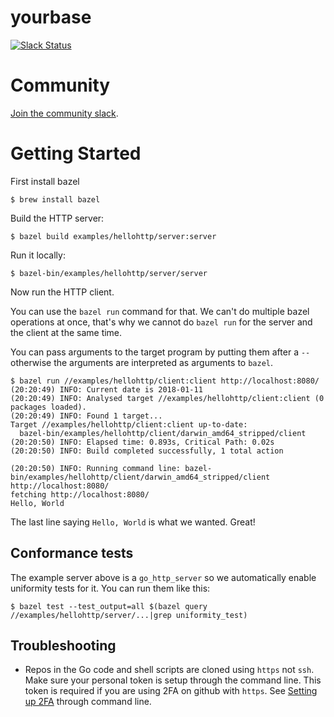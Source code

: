 yourbase
========

[![Slack Status](http://slack.yourbase.io/badge.svg)](http://slack.yourbase.io)

Community
=========

[Join the community slack](http://slack.yourbase.io).

Getting Started
===============

First install bazel

```
$ brew install bazel
```

Build the HTTP server:

```
$ bazel build examples/hellohttp/server:server
```

Run it locally:

```
$ bazel-bin/examples/hellohttp/server/server
```

Now run the HTTP client.

You can use the `bazel run` command for that. We can't do multiple bazel operations at once, that's why we cannot do `bazel run` for the server and the client at the same time.

You can pass arguments to the target program by putting them after a `--` otherwise the arguments are interpreted as arguments to `bazel`.

```
$ bazel run //examples/hellohttp/client:client http://localhost:8080/
(20:20:49) INFO: Current date is 2018-01-11
(20:20:49) INFO: Analysed target //examples/hellohttp/client:client (0 packages loaded).
(20:20:49) INFO: Found 1 target...
Target //examples/hellohttp/client:client up-to-date:
  bazel-bin/examples/hellohttp/client/darwin_amd64_stripped/client
(20:20:50) INFO: Elapsed time: 0.893s, Critical Path: 0.02s
(20:20:50) INFO: Build completed successfully, 1 total action

(20:20:50) INFO: Running command line: bazel-bin/examples/hellohttp/client/darwin_amd64_stripped/client http://localhost:8080/
fetching http://localhost:8080/
Hello, World
```

The last line saying `Hello, World` is what we wanted. Great!

Conformance tests
-----------------

The example server above is a `go_http_server` so we automatically enable uniformity tests for it. You can run them like this:

```
$ bazel test --test_output=all $(bazel query //examples/hellohttp/server/...|grep uniformity_test)

```

Troubleshooting
---------------

-	Repos in the Go code and shell scripts are cloned using `https` not `ssh`. Make sure your personal token is setup through the command line. This token is required if you are using 2FA on github with `https`. See [Setting up 2FA](https://help.github.com/articles/providing-your-2fa-authentication-code/#through-the-command-line) through command line.
